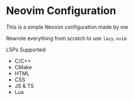 # Neovim Configuration

This is a simple Neovim configuration made by me

Rewrote everything from scratch to use `lazy.nvim`

LSPs Supported:
- C/C++
- CMake
- HTML
- CSS
- JS & TS
- Lua
